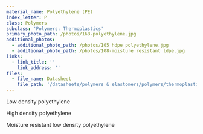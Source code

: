 ```yaml
---
material_name: Polyethylene (PE)
index_letter: P
class: Polymers
subclass: 'Polymers: Thermoplastics'
primary_photo_path: /photos/168-polyethylene.jpg
additional_photos:
  - additional_photo_path: /photos/105 hdpe polyethylene.jpg
  - additional_photo_path: /photos/108-moisture resistant ldpe.jpg
links:
  - link_title: ''
    link_address: ''
files:
  - file_name: Datasheet
    file_path: '/datasheets/polymers & elastomers/polymers/thermoplastics/polyethylene (pe).pdf'
---
```


Low density polyethylene

High density polyethylene

Moisture resistant low density polyethylene

